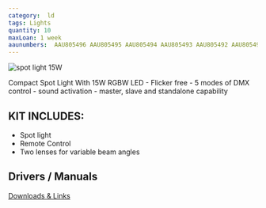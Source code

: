 ```yaml
---
category:  ld
tags: Lights
quantity: 10
maxLoan: 1 week
aaunumbers:  AAU805496 AAU805495 AAU805494 AAU805493 AAU805492 AAU805491 AAU805490 AAU805489 AAU805488 AAU805487
---
```

![spot light 15W](https://cdn-shop.adamhall.com/THUMBNAIL1/media/MARKEN/CAMEO/CLQS15RGBW/CLQS15RGBW_1.jpg)

Compact Spot Light With 15W RGBW LED - Flicker free - 5 modes of DMX control - sound activation - master, slave and standalone capability
## KIT INCLUDES:
-  Spot light
- Remote Control
- Two lenses for variable beam angles

## Drivers / Manuals
[Downloads & Links](https://www.cameolight.com/en/series/q-spot-series/2354/q-spot-15-rgbw-wh?c=2031)




